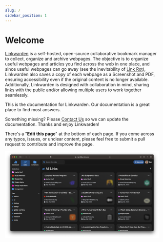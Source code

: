 ```yaml
---
slug: /
sidebar_position: 1
---
```


# Welcome

[Linkwarden](https://linkwarden.app) is a self-hosted, open-source collaborative bookmark manager to collect, organize and archive webpages. The objective is to organize useful webpages and articles you find across the web in one place, and since useful webpages can go away (see the inevitability of [Link Rot](https://www.howtogeek.com/786227/what-is-link-rot-and-how-does-it-threaten-the-web/)), Linkwarden also saves a copy of each webpage as a Screenshot and PDF, ensuring accessibility even if the original content is no longer available.
Additionally, Linkwarden is designed with collaboration in mind, sharing links with the public and/or allowing multiple users to work together seamlessly.

This is the documentation for Linkwarden. Our documentation is a great place to find most answers.

Something missing? Please [Contact Us](mailto:support@linkwarden.app) so we can update the documentation. Thanks and enjoy Linkwarden!

There's a "**Edit this page**" at the bottom of each page. If you come across any typos, issues, or unclear content, please feel free to submit a pull request to contribute and improve the page.

![Showcase image](/img/showcase_image.png)
